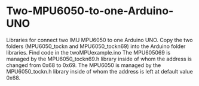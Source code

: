 # Two-MPU6050-to-one-Arduino-UNO
Libraries for connect two IMU MPU6050 to one Arduino UNO.
Copy the two folders (MPU6050_tockn and MPU6050_tockn69) into the Arduino folder libraries.
Find code in the twoMPUexample.ino
The MPU605069 is managed by the MPU6050_tockn69.h library inside of whom the address is changed from 0x68 to 0x69.
The MPU6050 is managed by the MPU6050_tockn.h library inside of whom the address is left at default value 0x68.
